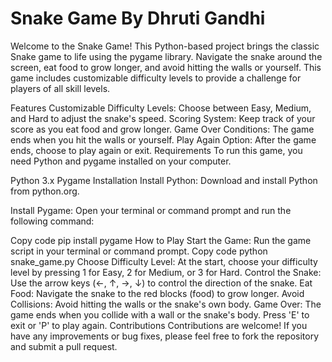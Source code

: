 # Snake Game By Dhruti Gandhi
Welcome to the Snake Game! This Python-based project brings the classic Snake game to life using the pygame library. Navigate the snake around the screen, eat food to grow longer, and avoid hitting the walls or yourself. This game includes customizable difficulty levels to provide a challenge for players of all skill levels.

Features
Customizable Difficulty Levels: Choose between Easy, Medium, and Hard to adjust the snake's speed.
Scoring System: Keep track of your score as you eat food and grow longer.
Game Over Conditions: The game ends when you hit the walls or yourself.
Play Again Option: After the game ends, choose to play again or exit.
Requirements
To run this game, you need Python and pygame installed on your computer.

Python 3.x
Pygame
Installation
Install Python: Download and install Python from python.org.

Install Pygame: Open your terminal or command prompt and run the following command:

Copy code
pip install pygame
How to Play
Start the Game: Run the game script in your terminal or command prompt.
Copy code
python snake_game.py
Choose Difficulty Level: At the start, choose your difficulty level by pressing 1 for Easy, 2 for Medium, or 3 for Hard.
Control the Snake: Use the arrow keys (←, ↑, →, ↓) to control the direction of the snake.
Eat Food: Navigate the snake to the red blocks (food) to grow longer.
Avoid Collisions: Avoid hitting the walls or the snake's own body.
Game Over: The game ends when you collide with a wall or the snake's body. Press 'E' to exit or 'P' to play again.
Contributions
Contributions are welcome! If you have any improvements or bug fixes, please feel free to fork the repository and submit a pull request.
